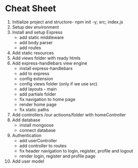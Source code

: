 # Cheat Sheet

1. Initialize project and structore- npm init -y; src; index.js
2. Setup dev environment
3. Install and setup Express
    * add static middleware
    * add body parser
    * add routes
4. Add static resources
5. Add views folder with ready htmls
6. Add express-handlebars view engine
    * install express-handlebars
    * add to express
    * config extension
    * config views folder (only if we use src)
    * add layouts - main
    * add partials folder
    * fix navigation to home page
    * render home page
    * fix static paths
7. Add controllers /our actioons/folder with homeController
8. Add database
    * install mongoose
    * connect database
9. Authentication
    * add userController
    * add controller to routes
    * fix header navigation to login, register, profile and logout
    * render login, register and profile page
10. Add user model
